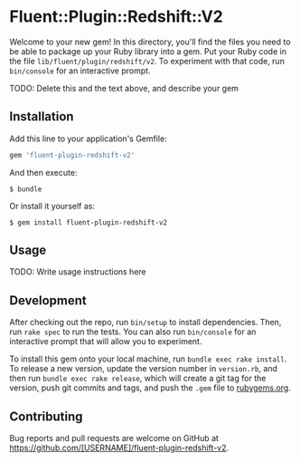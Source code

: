 # Fluent::Plugin::Redshift::V2

Welcome to your new gem! In this directory, you'll find the files you need to be able to package up your Ruby library into a gem. Put your Ruby code in the file `lib/fluent/plugin/redshift/v2`. To experiment with that code, run `bin/console` for an interactive prompt.

TODO: Delete this and the text above, and describe your gem

## Installation

Add this line to your application's Gemfile:

```ruby
gem 'fluent-plugin-redshift-v2'
```

And then execute:

    $ bundle

Or install it yourself as:

    $ gem install fluent-plugin-redshift-v2

## Usage

TODO: Write usage instructions here

## Development

After checking out the repo, run `bin/setup` to install dependencies. Then, run `rake spec` to run the tests. You can also run `bin/console` for an interactive prompt that will allow you to experiment.

To install this gem onto your local machine, run `bundle exec rake install`. To release a new version, update the version number in `version.rb`, and then run `bundle exec rake release`, which will create a git tag for the version, push git commits and tags, and push the `.gem` file to [rubygems.org](https://rubygems.org).

## Contributing

Bug reports and pull requests are welcome on GitHub at https://github.com/[USERNAME]/fluent-plugin-redshift-v2.

